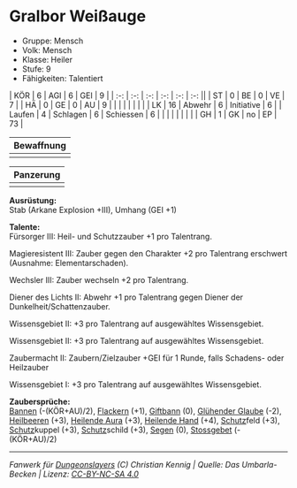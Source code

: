 # Gralbor Weißauge  
- Gruppe: Mensch  
- Volk: Mensch  
- Klasse: Heiler  
- Stufe: 9  
- Fähigkeiten: Talentiert  


| KÖR    | 6  | AGI      | 6  | GEI        | 9  |
| :-: | :-: | :-: | :-: | :-: | :-: ||
| ST     | 0  | BE       | 0  | VE         | 7  |
| HÄ     | 0  | GE       | 0  | AU         | 9  |
|        |    |          |    |            |    |
| LK     | 16 | Abwehr   | 6  | Initiative | 6  |
| Laufen | 4  | Schlagen | 6  | Schiessen  | 6  |
|        |    |          |    |            |    |
| GH     | 1  | GK       | no | EP         | 73 |


| Bewaffnung |
| --- |
|  |


| Panzerung |
| --- |
|  |


**Ausrüstung:**  
Stab (Arkane Explosion +III), Umhang (GEI +1)

**Talente:**  
Fürsorger III: Heil- und Schutzzauber +1 pro Talentrang.

Magieresistent III: Zauber gegen den Charakter +2 pro Talentrang erschwert (Ausnahme: Elementarschaden).

Wechsler III: Zauber wechseln +2 pro Talentrang.

Diener des Lichts II: Abwehr +1 pro Talentrang gegen Diener der Dunkelheit/Schattenzauber.

Wissensgebiet II: +3 pro Talentrang auf ausgewähltes Wissensgebiet.

Wissensgebiet II: +3 pro Talentrang auf ausgewähltes Wissensgebiet.

Zaubermacht II: Zaubern/Zielzauber +GEI für 1 Runde, falls Schadens- oder Heilzauber

Wissensgebiet I: +3 pro Talentrang auf ausgewähltes Wissensgebiet.


**Zaubersprüche:**  
[Bannen](/grw/zauber/bannen.md) (-(KÖR+AU)/2), [Flackern](/grw/zauber/flackern.md) (+1), [Giftbann](/grw/zauber/giftbann.md) (0), [Glühender Glaube](/grw/zauber/gluehender-glaube.md) (-2), [Heilbeeren](/grw/zauber/heilbeeren.md) (+3), [Heilende Aura](/grw/zauber/heilende-aura.md) (+3), [Heilende Hand](/grw/zauber/heilende-hand.md) (+4), [Schutz](/fanwerk/zauber/schutz.md)feld (+3), [Schutz](/fanwerk/zauber/schutz.md)kuppel (+3), [Schutz](/fanwerk/zauber/schutz.md)schild (+3), [Segen](/grw/zauber/segen.md) (0), [Stossgebet](/grw/zauber/stossgebet.md) (-(KÖR+AU)/2)




___
*Fanwerk für [Dungeonslayers](https://www.dungeonslayers.net/) (C) Christian Kennig | Quelle: Das Umbarla-Becken | Lizenz: [CC-BY-NC-SA 4.0](https://creativecommons.org/licenses/by-nc-sa/4.0/deed.de)*